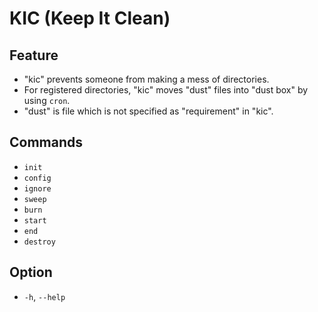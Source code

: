 # KIC (Keep It Clean)

## Feature

- "kic" prevents someone from making a mess of directories.
- For registered directories, "kic" moves "dust" files into "dust box" by using `cron`.
- "dust" is file which is not specified as "requirement" in "kic".

## Commands

- `init`
- `config`
- `ignore`
- `sweep`
- `burn`
- `start`
- `end`
- `destroy`

## Option

- `-h`, `--help`
